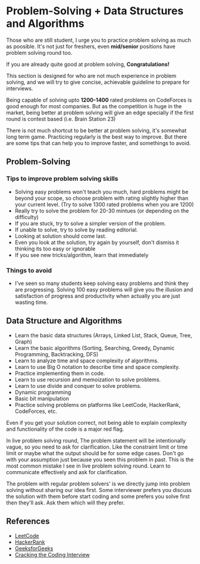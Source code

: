 # Problem-Solving + Data Structures and Algorithms

Those who are still student, I urge you to practice problem solving as much as poosible.
It's not just for freshers, even **mid/senior** positions have problem solving round too.

If you are already quite good at problem solving, **Congratulations!**

This section is designed for who are not much experience in problem solving, and we will try to give concise, achievable guideline to prepare for interviews.

Being capable of solving upto **1200-1400** rated  problems on CodeForces is good enough for most companies.
But as the competition is huge in the market, being better at problem solving will give an edge specially if the first round is contest based (i.e. Brain Station 23)

There is not much shortcut to be better at problem solving, it's somewhat long term game.
Practicing regularly is the best way to improve.
But there are some tips that can help you to improve faster, and somethings to avoid.
## Problem-Solving
### Tips to improve problem solving skills
- Solving easy problems won't teach you much, hard problems might be beyond your scope, so choose problem with rating slightly higher than your current level. (Try to solve 1300 rated problems when you are 1200)
- Really try to solve the problem for 20-30 mintues (or depending on the difficulty)
- If you are stuck, try to solve a simpler version of the problem.
- If unable to solve, try to solve by reading editorial.
- Looking at solution should come last.
- Even you look at the solution, try again by yourself, don't dismiss it thinking its too easy or ignorable
- If you see new tricks/algorithm, learn that immediately

### Things to avoid
- I've seen so many students keep solving easy problems and think they are progressing. Solving 100 easy problems will  give you the illusion and satisfaction of progress and productivity when actually you are just wasting time.

## Data Structure and Algorithms
- Learn the basic data structures (Arrays, Linked List, Stack, Queue, Tree, Graph)
- Learn the basic algorithms (Sorting, Searching, Greedy, Dynamic Programming, Backtracking, DFS)
- Learn to analyze time and space complexity of algorithms.
- Learn to use Big O notation to describe time and space complexity.
- Practice implementing them in code.
- Learn to use recursion and memoization to solve problems.
- Learn to use divide and conquer to solve problems.
- Dynamic programming
- Basic bit manipulation
- Practice solving problems on platforms like LeetCode, HackerRank, CodeForces, etc.

Even if you get your solution correct, not being able to explain complexity and functionality of the code is a major red flag.

In live problem solving round,
The problem statement will be intentionally vague, so you need to ask for clarification.
Like the constraint limit or time limit or maybe what the output should be for some edge cases.
Don't go with your assumption just because you seen this problem in past.
This is the most common mistake I see in live problem solving round.
Learn to communicate effectively and ask for clarification.

The problem with regular problem solvers' is we directly jump into problem solving without sharing our idea first.
Some interviewer prefers you discuss the solution with them before start coding and some prefers you solve first then they'll ask.
Ask them which will they prefer.

## References
- [LeetCode](https://leetcode.com/)
- [HackerRank](https://www.hackerrank.com/)
- [GeeksforGeeks](https://www.geeksforgeeks.org/)
- [Cracking the Coding Interview](http://www.crackingthecodinginterview.com/)
